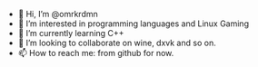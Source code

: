 - 👋 Hi, I’m @omrkrdmn
- 👀 I’m interested in programming languages and Linux Gaming
- 🌱 I’m currently learning C++
- 💞️ I’m looking to collaborate on wine, dxvk and so on.
- 📫 How to reach me:  from github for now.

<!---
omrkrdmn/omrkrdmn is a ✨ special ✨ repository because its `README.md` (this file) appears on your GitHub profile.
You can click the Preview link to take a look at your changes.
--->
